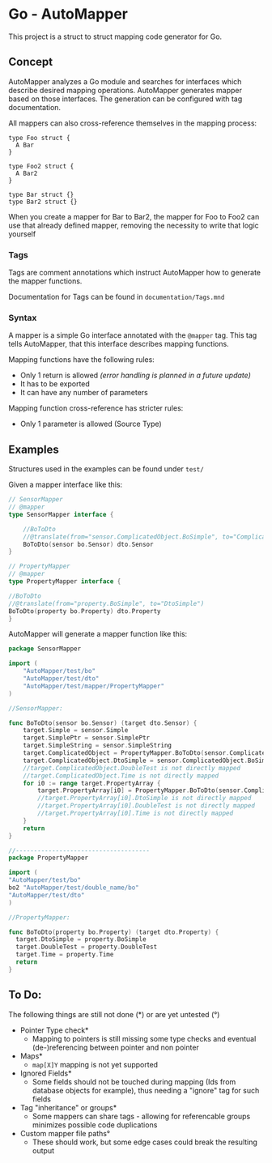 # Go - AutoMapper
This project is a struct to struct mapping code generator for Go.

## Concept
AutoMapper analyzes a Go module and searches for interfaces which describe desired mapping operations. 
AutoMapper generates mapper based on those interfaces. The generation can be configured with tag documentation.

All mappers can also cross-reference themselves in the mapping process:
```
type Foo struct {
  A Bar
}

type Foo2 struct {
  A Bar2
} 

type Bar struct {}
type Bar2 struct {}
```
When you create a mapper for Bar to Bar2, the mapper for Foo to Foo2 can use that already defined mapper, removing the necessity to write that logic yourself

### Tags
Tags are comment annotations which instruct AutoMapper how to generate the mapper functions.

Documentation for Tags can be found in `documentation/Tags.mnd`

### Syntax
A mapper is a simple Go interface annotated with the `@mapper` tag. This tag tells AutoMapper, that this interface describes mapping functions.

Mapping functions have the following rules:
- Only 1 return is allowed _(error handling is planned in a future update)_
- It has to be exported
- It can have any number of parameters

Mapping function cross-reference has stricter rules:
- Only 1 parameter is allowed (Source Type)

## Examples

Structures used in the examples can be found under `test/`

Given a mapper interface like this:
```go
// SensorMapper
// @mapper
type SensorMapper interface {

	//BoToDto
	//@translate(from="sensor.ComplicatedObject.BoSimple", to="ComplicatedObject.DtoSimple")
	BoToDto(sensor bo.Sensor) dto.Sensor
}

// PropertyMapper
// @mapper
type PropertyMapper interface {

//BoToDto
//@translate(from="property.BoSimple", to="DtoSimple")
BoToDto(property bo.Property) dto.Property
}
```

AutoMapper will generate a mapper function like this:
```go
package SensorMapper

import (
	"AutoMapper/test/bo"
	"AutoMapper/test/dto"
	"AutoMapper/test/mapper/PropertyMapper"
)

//SensorMapper:

func BoToDto(sensor bo.Sensor) (target dto.Sensor) {
	target.Simple = sensor.Simple
	target.SimplePtr = sensor.SimplePtr
	target.SimpleString = sensor.SimpleString
	target.ComplicatedObject = PropertyMapper.BoToDto(sensor.ComplicatedObject)
	target.ComplicatedObject.DtoSimple = sensor.ComplicatedObject.BoSimple
	//target.ComplicatedObject.DoubleTest is not directly mapped
	//target.ComplicatedObject.Time is not directly mapped
	for i0 := range target.PropertyArray {
		target.PropertyArray[i0] = PropertyMapper.BoToDto(sensor.ComplicatedObject)
		//target.PropertyArray[i0].DtoSimple is not directly mapped
		//target.PropertyArray[i0].DoubleTest is not directly mapped
		//target.PropertyArray[i0].Time is not directly mapped
	}
	return
}

//-------------------------------------
package PropertyMapper

import (
"AutoMapper/test/bo"
bo2 "AutoMapper/test/double_name/bo"
"AutoMapper/test/dto"
)

//PropertyMapper:

func BoToDto(property bo.Property) (target dto.Property) {
  target.DtoSimple = property.BoSimple
  target.DoubleTest = property.DoubleTest
  target.Time = property.Time
  return
}
```

## To Do:
The following things are still not done (*) or are yet untested (°)
- Pointer Type check*
  - Mapping to pointers is still missing some type checks and eventual (de-)referencing between pointer and non pointer
- Maps*
  - `map[X]Y` mapping is not yet supported
- Ignored Fields*
  - Some fields should not be touched during mapping (Ids from database objects for example), thus needing a "ignore" tag for such fields
- Tag "inheritance" or groups*
  - Some mappers can share tags - allowing for referencable groups minimizes possible code duplications  
- Custom mapper file paths°
  - These should work, but some edge cases could break the resulting output